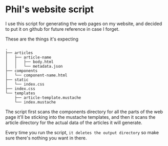 # Phil's website script
I use this script for generating the web pages on my website, and decided to put it on github for future reference in case I forget. 

These are the things it's expecting

    .
    ├── articles
    │   ├── article-name
    │   │   ├── body.html
    │   │   └── metadata.json
    ├── components
    │   └── component-name.html
    ├── static
    │   └── index.css
    ├── index.css
    └── templates
        ├── article-template.mustache
        └── index.mustache

The script first scans the components directory for all the parts of the web page it'll be sticking into the mustache templates, and then it scans the article directory for the actual data of the articles it will generate.

Every time you run the script, `it deletes the output directory` so make sure there's nothing you want in there.